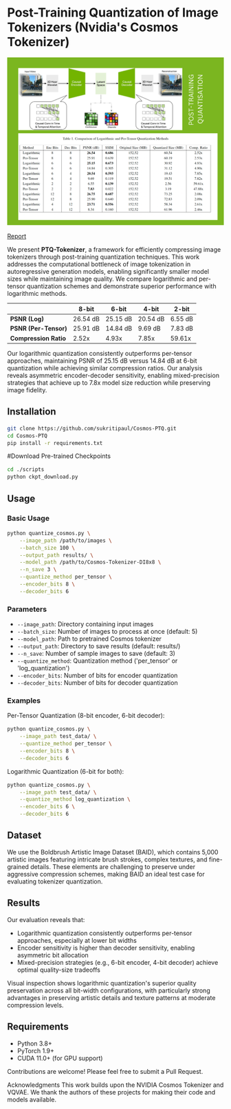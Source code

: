 # Post-Training Quantization of Image Tokenizers (Nvidia's Cosmos Tokenizer)

![Results Overview](assets/ptq.png)

[Report](./PTQ_Report.pdf)

We present **PTQ-Tokenizer**, a framework for efficiently compressing image tokenizers through post-training quantization techniques. This work addresses the computational bottleneck of image tokenization in autoregressive generation models, enabling significantly smaller model sizes while maintaining image quality. We compare logarithmic and per-tensor quantization schemes and demonstrate superior performance with logarithmic methods.

|                      | 8-bit               | 6-bit              | 4-bit             | 2-bit              |
| -------------------- | ------------------- | ------------------ | ----------------- | ------------------ |
| **PSNR (Log)**       | 26.54 dB            | 25.15 dB           | 20.54 dB          | 6.55 dB            |
| **PSNR (Per-Tensor)**| 25.91 dB            | 14.84 dB           | 9.69 dB           | 7.83 dB            |
| **Compression Ratio**| 2.52x               | 4.93x              | 7.85x             | 59.61x             |

Our logarithmic quantization consistently outperforms per-tensor approaches, maintaining PSNR of 25.15 dB versus 14.84 dB at 6-bit quantization while achieving similar compression ratios. Our analysis reveals asymmetric encoder-decoder sensitivity, enabling mixed-precision strategies that achieve up to 7.8x model size reduction while preserving image fidelity.



## Installation

```bash
git clone https://github.com/sukritipaul/Cosmos-PTQ.git
cd Cosmos-PTQ
pip install -r requirements.txt
```

#Download Pre-trained Checkpoints

```bash
cd ./scripts
python ckpt_download.py
```



## Usage

### Basic Usage

```bash
python quantize_cosmos.py \
    --image_path /path/to/images \
    --batch_size 100 \
    --output_path results/ \
    --model_path /path/to/Cosmos-Tokenizer-DI8x8 \
    --n_save 3 \
    --quantize_method per_tensor \
    --encoder_bits 8 \
    --decoder_bits 6
```

### Parameters

- `--image_path`: Directory containing input images
- `--batch_size`: Number of images to process at once (default: 5)
- `--model_path`: Path to pretrained Cosmos tokenizer
- `--output_path`: Directory to save results (default: results/)
- `--n_save`: Number of sample images to save (default: 3)
- `--quantize_method`: Quantization method ('per_tensor' or 'log_quantization')
- `--encoder_bits`: Number of bits for encoder quantization
- `--decoder_bits`: Number of bits for decoder quantization

### Examples

Per-Tensor Quantization (8-bit encoder, 6-bit decoder):
```bash
python quantize_cosmos.py \
    --image_path test_data/ \
    --quantize_method per_tensor \
    --encoder_bits 8 \
    --decoder_bits 6
```

Logarithmic Quantization (6-bit for both):
```bash
python quantize_cosmos.py \
    --image_path test_data/ \
    --quantize_method log_quantization \
    --encoder_bits 6 \
    --decoder_bits 6
```


## Dataset
We use the Boldbrush Artistic Image Dataset (BAID), which contains 5,000 artistic images featuring intricate brush strokes, complex textures, and fine-grained details. These elements are challenging to preserve under aggressive compression schemes, making BAID an ideal test case for evaluating tokenizer quantization.

## Results
Our evaluation reveals that:

- Logarithmic quantization consistently outperforms per-tensor approaches, especially at lower bit widths
- Encoder sensitivity is higher than decoder sensitivity, enabling asymmetric bit allocation
- Mixed-precision strategies (e.g., 6-bit encoder, 4-bit decoder) achieve optimal quality-size tradeoffs

Visual inspection shows logarithmic quantization's superior quality preservation across all bit-width configurations, with particularly strong advantages in preserving artistic details and texture patterns at moderate compression levels.

## Requirements
- Python 3.8+
- PyTorch 1.9+
- CUDA 11.0+ (for GPU support)

Contributions are welcome! Please feel free to submit a Pull Request.


Acknowledgments
This work builds upon the NVIDIA Cosmos Tokenizer and VQVAE. We thank the authors of these projects for making their code and models available.



